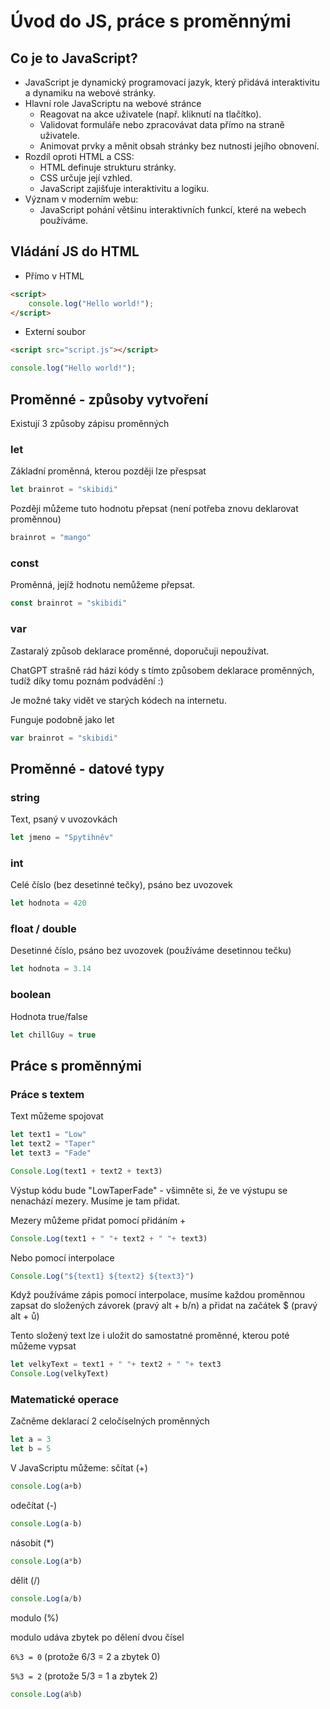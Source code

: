 # Úvod do JS, práce s proměnnými
## Co je to JavaScript?

* JavaScript je dynamický programovací jazyk, který přidává interaktivitu a dynamiku na webové stránky.
* Hlavní role JavaScriptu na webové stránce
    * Reagovat na akce uživatele (např. kliknutí na tlačítko).
    * Validovat formuláře nebo zpracovávat data přímo na straně uživatele.
    * Animovat prvky a měnit obsah stránky bez nutnosti jejího obnovení.
* Rozdíl oproti HTML a CSS:
    * HTML definuje strukturu stránky.
    * CSS určuje její vzhled.
    * JavaScript zajišťuje interaktivitu a logiku.
* Význam v moderním webu:
    * JavaScript pohání většinu interaktivních funkcí, které na webech používáme.

## Vládání JS do HTML
* Přímo v HTML
```HTML
<script>
    console.log("Hello world!");
</script>    
```

* Externí soubor
```HTML
<script src="script.js"></script>
```
```JavaScript
console.log("Hello world!");
```

## Proměnné - způsoby vytvoření

Existují 3 způsoby zápisu proměnných

### let
Základní proměnná, kterou později lze přespsat

```JavaScript
let brainrot = "skibidi"
```

Později můžeme tuto hodnotu přepsat (není potřeba znovu deklarovat proměnnou)

```JavaScript
brainrot = "mango"
```

### const

Proměnná, jejíž hodnotu nemůžeme přepsat.

```JavaScript
const brainrot = "skibidi"
```

### var

Zastaralý způsob deklarace proměnné, doporučuji nepoužívat.

ChatGPT strašně rád hází kódy s tímto způsobem deklarace proměnných, tudíž díky tomu poznám podvádění :)

Je možné taky vidět ve starých kódech na internetu.

Funguje podobně jako let

```JavaScript
var brainrot = "skibidi"
```

## Proměnné - datové typy

### string

Text, psaný v uvozovkách

```JavaScript
let jmeno = "Spytihněv"
```

### int

Celé číslo (bez desetinné tečky), psáno bez uvozovek

```JavaScript
let hodnota = 420
```

### float / double

Desetinné číslo, psáno bez uvozovek (používáme desetinnou tečku)

```JavaScript
let hodnota = 3.14
```

### boolean

Hodnota true/false

```JavaScript
let chillGuy = true
```

## Práce s proměnnými

### Práce s textem

Text můžeme spojovat

```JavaScript
let text1 = "Low"
let text2 = "Taper"
let text3 = "Fade"

Console.Log(text1 + text2 + text3)
```

Výstup kódu bude "LowTaperFade" - všimněte si, že ve výstupu se nenachází mezery. Musíme je tam přidat.

Mezery můžeme přidat pomocí přidáním +

```JavaScript
Console.Log(text1 + " "+ text2 + " "+ text3)
```

Nebo pomocí interpolace

```JavaScript
Console.Log("${text1} ${text2} ${text3}")
```

Když používáme zápis pomocí interpolace, musíme každou proměnnou zapsat do složených závorek (pravý alt + b/n) a přidat na začátek $ (pravý alt + ů) 

Tento složený text lze i uložit do samostatné proměnné, kterou poté můžeme vypsat

```JavaScript
let velkyText = text1 + " "+ text2 + " "+ text3
Console.Log(velkyText)
```

### Matematické operace

Začněme deklarací 2 celočíselných proměnných

```JavaScript
let a = 3
let b = 5
```

V JavaScriptu můžeme:
sčítat (+)
```JavaScript
console.Log(a+b)
```
odečítat (-)
```JavaScript
console.Log(a-b)
```

násobit (*)
```JavaScript
console.Log(a*b)
```

dělit (/)
```JavaScript
console.Log(a/b)
```

modulo (%)

modulo udáva zbytek po dělení dvou čísel

`6%3 = 0` (protože 6/3 = 2 a zbytek 0)

`5%3 = 2` (protože 5/3 = 1 a zbytek 2)

```JavaScript
console.Log(a%b)
```